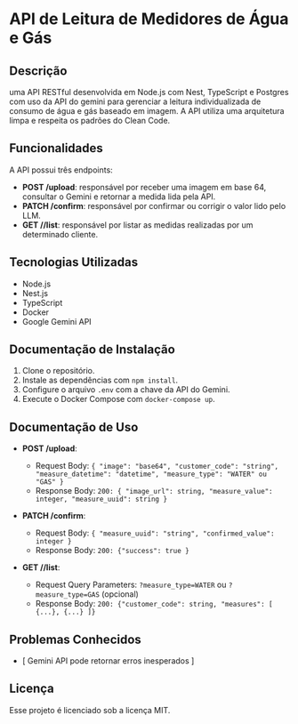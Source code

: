 # API de Leitura de Medidores de Água e Gás

## Descrição

uma API RESTful desenvolvida em Node.js com Nest, TypeScript e Postgres com uso da API do gemini para gerenciar a leitura individualizada de consumo de água e gás baseado em imagem. A API utiliza uma arquitetura limpa e respeita os padrões do Clean Code.

## Funcionalidades

A API possui três endpoints:

- **POST /upload**: responsável por receber uma imagem em base 64, consultar o Gemini e retornar a medida lida pela API.
- **PATCH /confirm**: responsável por confirmar ou corrigir o valor lido pelo LLM.
- **GET /<customer code>/list**: responsável por listar as medidas realizadas por um determinado cliente.

## Tecnologias Utilizadas

- Node.js
- Nest.js
- TypeScript
- Docker
- Google Gemini API

## Documentação de Instalação

1.  Clone o repositório.
2.  Instale as dependências com `npm install`.
3.  Configure o arquivo `.env` com a chave da API do Gemini.
4.  Execute o Docker Compose com `docker-compose up`.

## Documentação de Uso

- **POST /upload**:

  - Request Body: `{ "image": "base64", "customer_code": "string", "measure_datetime": "datetime", "measure_type": "WATER" ou "GAS" }`
  - Response Body: `200: { "image_url": string, "measure_value": integer, "measure_uuid": string }`

- **PATCH /confirm**:

  - Request Body: `{ "measure_uuid": "string", "confirmed_value": integer }`
  - Response Body: `200: {"success": true }`

- **GET /<customer code>/list**:

  - Request Query Parameters: `?measure_type=WATER` ou `?measure_type=GAS` (opcional)
  - Response Body: `200: {"customer_code": string, "measures": [ {...}, {...} ]}`

## Problemas Conhecidos

- [ Gemini API pode retornar erros inesperados ]

## Licença

Esse projeto é licenciado sob a licença MIT.
